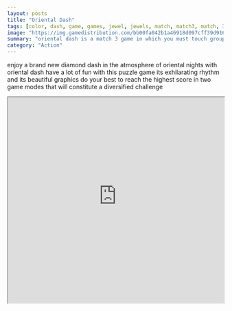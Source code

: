 ```yaml
---
layout: posts
title: "Oriental Dash"
tags: [color, dash, game, games, jewel, jewels, match, match3, match, 3, matching, free, online, games, oyna, game, free, games, play, play, games]
image: "https://img.gamedistribution.com/bb00fa042b1a46918d097cff39d916f6-512x384.jpeg"
summary: "oriental dash is a match 3 game in which you must touch group of diamonds to make them explode chain explosions as fast as you can to get a fury mode and use your magical powers to earn a lot of points be careful if you touch a group that contain less than three diamonds it won t explode  free online games oyna game free games play play games"
category: "Action"
---
```


enjoy a brand new diamond dash in the atmosphere of oriental nights with oriental dash have a lot of fun with this puzzle game its exhilarating rhythm and its beautiful graphics do your best to reach the highest score in two game modes that will constitute a diversified challenge

<iframe width="100%" height="480px;" src="https://html5.gamedistribution.com/bb00fa042b1a46918d097cff39d916f6/"></iframe>